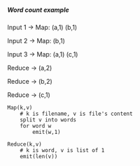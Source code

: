 ##### Word count example

Input 1 -> Map: (a,1) (b,1)

Input 2 -> Map:       (b,1)

Input 3 -> Map: (a,1)      (c,1)

Reduce -> (a,2)

Reduce -> (b,2)

Reduce -> (c,1)

```
Map(k,v)
    # k is filename, v is file's content
    split v into words
    for word w
        emit(w,1)
```

```
Reduce(k,v)
    # k is word, v is list of 1
    emit(len(v))
```

